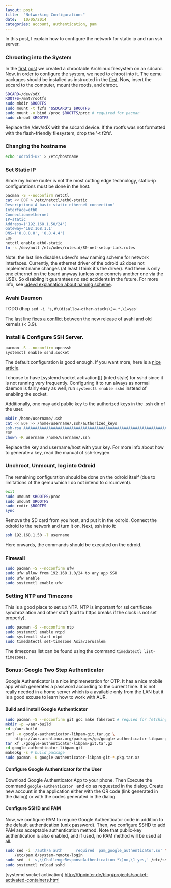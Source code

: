 ```yaml
---
layout: post
title:  "Networking Configurations"
date:	10/05/2014
categories: account, authentication, pam
---
```


In this post, I explain how to configure the network for static ip and run ssh server.

### Chrooting into the System ###
In the [first post][base system] we created a chrootable Archlinux filesystem on an sdcard. Now, in order to configure the system, we need to chroot into it.
The qemu packages should be installed as instructed in the [first][base system].
Now, insert the sdcard to the computer, mount the rootfs, and chroot.

```bash
SDCARD=/dev/sdX
ROOTFS=/mnt/rootfs
sudo mkdir $ROOTFS
sudo mount -t f2fs "$SDCARD"2 $ROOTFS
sudo mount -o bind /proc $ROOTFS/proc # required for pacman
sudo chroot $ROOTFS
```
Replace the /dev/sdX with the sdcard device.
If the rootfs was not formatted with the flash-friendly filesystem, drop the '-t f2fs'.

### Changing the hostname ###
```bash
echo 'odroid-u2' > /etc/hostname
```

### Set Static IP  ###
Since my home router is not the most cutting edge technology, static-ip configurations must be done in the host. 

```bash
pacman -S --noconfirm netctl
cat << EOF > /etc/netctl/eth0-static
Description='A basic static ethernet connection'
Interface=eth0
Connection=ethernet
IP=static
Address=('192.168.1.50/24')
Gateway='192.168.1.1'
DNS=('8.8.8.8', '8.8.4.4')
EOF
netctl enable eth0-static
ln -s /dev/null /etc/udev/rules.d/80-net-setup-link.rules
```

Note: the last line disables udevd's new naming scheme for network interfaces. Currently, the ethernet driver of the odroid u2 does not implement name changes (at least I think it's the driver). And there is only one ethernet on the board anyway (unless one connets another one via the USB). So disabling it guarantees no sad accidents in the future.
For more info, see [udevd explanation about naming scheme](http://www.freedesktop.org/wiki/Software/systemd/PredictableNetworkInterfaceNames/).

### Avahi Daemon ###
TODO 
dhcp
`sed -i 's,#\(disallow-other-stacks\)=.*,\1=yes'`

The last line [fixes a conflict](https://forums.gentoo.org/viewtopic-p-7404160.html) between the new release of avahi and old kernels (< 3.9).

### Install & Configure SSH Server. ###

```bash
pacman -S --noconfirm openssh
systemctl enable sshd.socket
```

The default configuration is good enough. If you want more, here is a [nice article](http://www.cyberciti.biz/tips/linux-unix-bsd-openssh-server-best-practices.html).

I choose to have [systemd socket activation][] (inted style) for sshd since it is not running very frequently. Configuring it to run always as normal daemon is fairly easy as well, run `systemctl enable sshd` instead of enabling the socket.

Additionally, one may add public key to the authorized keys in the .ssh dir of the user.

```bash
mkdir /home/username/.ssh
cat << EOF >> /home/username/.ssh/authorized_keys
ssh-rsa AAAAAAAAAAAAAAAAAAAAAAAAAAAAAAAAAAAAAAAAAAAAAAAAAAAAAAAAAAAAAAAAAAAAAAAAAAAAAAAAAAAAAAAAAAAAAAAAAAAAAAAAAAAAAAAAAAAAAAAAAAAAAAAAAAAAAAAAAAAAAAAAAAAAAAAAAAAAAAAAAAAAAAAAAAAAAAAAAAAAAAAAAAAAAAAAAAAAAAAAAAAAAAAAAAAAAAAAAAAAAAAAAAAAAAAAAAAAAAAAAAAAAAAAAAAAAAAAAAAAAAAAAAAAAAAAAAAAAAAAAAAAAAAAAAAAAAAAAAAAAAAAAAAAAAAAAAAAAAAAAAAAAAAAAAAAAAAAAAAAAAAAAAAAAAAAAAAAAAAAAAAAAAAAAAAA usernamey@host
EOF
chown -R username /home/username/.ssh
```
Replace the key and username/host with your key. For more info about how to generate a key, read the manual of ssh-keygen.


### Unchroot, Unmount, log into Odroid ###
The remaining configuration should be done on the odroid itself (due to limitations of the qemu which I do not intend to circumvent).

```bash
exit
sudo umount $ROOTFS/proc
sudo umount $ROOTFS
sudo rmdir $ROOTFS
sync
```

Remove the SD card from you host, and put it in the odroid. Connect the odroid to the network and turn it on.
Next, ssh into it:

```bash
ssh 192.168.1.50 -l username
```

Here onwards, the commands should be executed on the odroid.

### Firewall ###

```bash
sudo pacman -S --noconfirm ufw
sudo ufw allow from 192.168.1.0/24 to any app SSH
sudo ufw enable
sudo systemctl enable ufw
```

### Setting NTP and Timezone ###
This is a good place to set up NTP.
NTP is important for ssl certificate synchroziation and other stuff (curl to https breaks if the clock is not set properly).


```bash
sudo pacman -S --noconfirm ntp
sudo systemctl enable ntpd
sudo systemctl start ntpd
sudo timedatectl set-timezone Asia/Jerusalem
```
The timezones list can be found using the command `timedatectl list-timezones`.

### Bonus: Google Two Step Authenticator ###
Google Authenticator is a nice implmenetation for OTP. It has a nice mobile app
which generates a password according to the current time.
It is not really needed in a home server which is a available only from the LAN
but it is a good excuse to learn how to work with AUR.

#### Build and Install Google Authenticator ####

```bash
sudo pacman -S --noconfirm git gcc make fakeroot # requied for fetching and building
mkdir -p ~/aur-build
cd ~/aur-build
curl -o google-authenticator-libpam-git.tar.gz \
	https://aur.archlinux.org/packages/go/google-authenticator-libpam-git/google-authenticator-libpam-git.tar.gz
tar xf ./google-authenticator-libpam-git.tar.gz
cd google-authenticator-libpam-git
makepkg -s # build package
sudo pacman -U google-authenticator-libpam-git-*.pkg.tar.xz
```

#### Configure Google Authenticator for the User ####
Download Google Authenticator App to your phone. Then Execute the 
command ```google-authenticator ``` and do as requested in the dialog.
Create new account in the application either with the QR code (link generated in the dialog)
or with the codes generated in the dialog.

#### Configure SSHD and PAM ####
Now, we configure PAM to require Google Authenticator code in addition to the
default authentication (unix password). Then, we configure SSHD to add PAM ass
acceptable authentication method. Note that public-key authentication is also
enabled, and if used, no PAM method will be used at all.

```bash
sudo sed -i '/auth/a auth      required  pam_google_authenticator.so' \
	/etc/pam.d/system-remote-login
sudo sed -i 's,\(ChallengeResponseAuthentication *\)no,\1 yes,' /etc/ssh/sshd_config
sudo systemctl reload sshd
```

[base system]: base-system.html
[systemd socket activation] http://0pointer.de/blog/projects/socket-activated-containers.html
